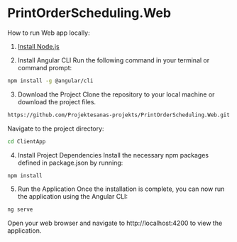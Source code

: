 # PrintOrderScheduling.Web
How to run Web app locally:

1. [Install Node.js](https://nodejs.org/en/download/)

2. Install Angular CLI
Run the following command in your terminal or command prompt: 
```sh
npm install -g @angular/cli
```

3. Download the Project
Clone the repository to your local machine or download the project files.
```sh
https://github.com/Projektesanas-projekts/PrintOrderScheduling.Web.git
```
Navigate to the project directory:
```sh
cd ClientApp
```

4. Install Project Dependencies
Install the necessary npm packages defined in package.json by running:
```sh
npm install
```

5. Run the Application
Once the installation is complete, you can now run the application using the Angular CLI:
```sh
ng serve
```


Open your web browser and navigate to http://localhost:4200 to view the application.
